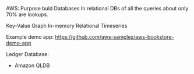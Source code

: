 AWS: Purpose buld Databases
In relational DBs of all the queries about only 70% are lookups.


Key-Value
Graph
In-memory
Relational
Timeseries





Example demo app: https://github.com/aws-samples/aws-bookstore-demo-app



Ledger Database:
- Amazon QLDB
